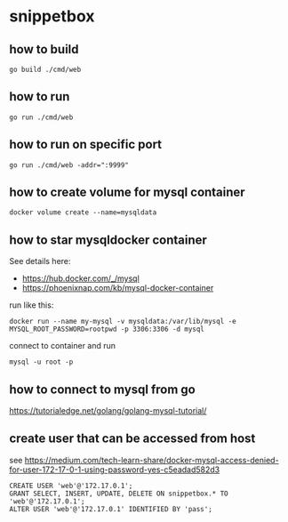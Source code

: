 # snippetbox

## how to build
```
go build ./cmd/web
```

## how to run
```
go run ./cmd/web
```

## how to run on specific port
```
go run ./cmd/web -addr=":9999"
```

## how to create volume for mysql container
```
docker volume create --name=mysqldata
```


## how to star mysqldocker container

See details here:

* https://hub.docker.com/_/mysql
* https://phoenixnap.com/kb/mysql-docker-container

run like this:

```
docker run --name my-mysql -v mysqldata:/var/lib/mysql -e MYSQL_ROOT_PASSWORD=rootpwd -p 3306:3306 -d mysql
```

connect to container and run

```
mysql -u root -p
```

## how to connect to mysql from go
https://tutorialedge.net/golang/golang-mysql-tutorial/

## create user that can be accessed from host

see https://medium.com/tech-learn-share/docker-mysql-access-denied-for-user-172-17-0-1-using-password-yes-c5eadad582d3 

```
CREATE USER 'web'@'172.17.0.1';
GRANT SELECT, INSERT, UPDATE, DELETE ON snippetbox.* TO 'web'@'172.17.0.1';
ALTER USER 'web'@'172.17.0.1' IDENTIFIED BY 'pass';
```
